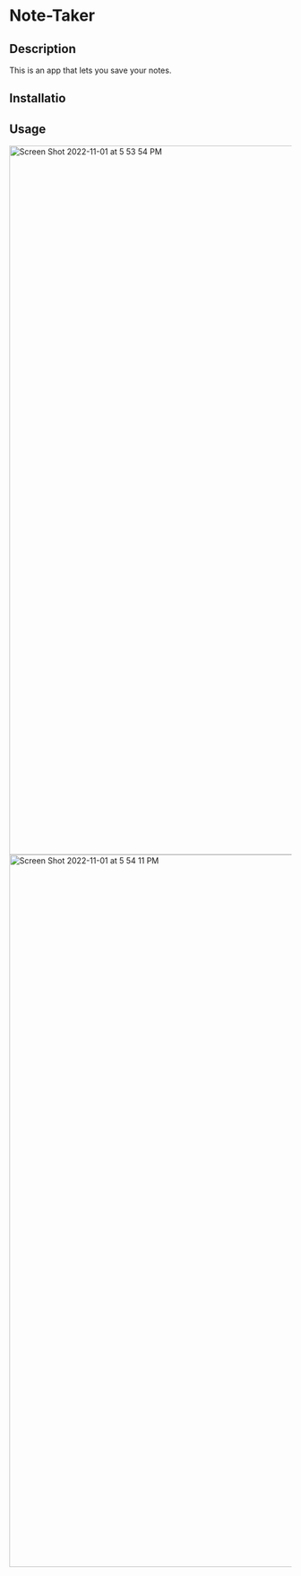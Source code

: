 # Note-Taker


## Description
 This is an app that lets you save your notes.




## Installatio

## Usage
<img width="1264" alt="Screen Shot 2022-11-01 at 5 53 54 PM" src="https://user-images.githubusercontent.com/104331199/199364175-c58cff8f-a09e-4c35-8d97-b8ae2628d774.png">


<img width="1270" alt="Screen Shot 2022-11-01 at 5 54 11 PM" src="https://user-images.githubusercontent.com/104331199/199364192-e7ffc746-9636-44b4-a844-78c6cc001d45.png">






